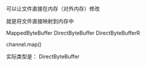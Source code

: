 

可以让文件直接在内存（对外内存）修改

就是将文件直接映射到内存中

MappedByteBuffer  DirectByteBuffer   DirectByteBufferR





channel.map()   



实际类型是：  DirectByteBuffer

